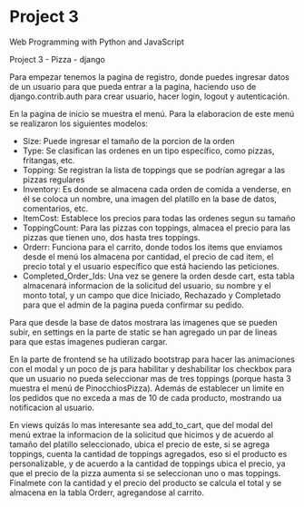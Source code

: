 # Project 3

Web Programming with Python and JavaScript

Project 3 - Pizza - django

Para empezar tenemos la pagina de registro, donde puedes ingresar datos de un usuario para que pueda entrar a la pagina, haciendo uso 
de django.contrib.auth para crear usuario, hacer login, logout y autenticación.

En la pagina de inicio se muestra el menú. Para la elaboracion de este menú se realizaron los siguientes modelos: 

- Size: Puede ingresar el tamaño de la porcion de la orden
- Type: Se clasifican las ordenes en un tipo específico, como pizzas, fritangas, etc.
- Topping: Se registran la lista de toppings que se podrían agregar a las pizzas regulares
- Inventory: Es donde se almacena cada orden de comida a venderse, en él se coloca un nombre, una imagen del platillo en la base de datos, comentarios, etc.
- ItemCost: Establece los precios para todas las ordenes segun su tamaño
- ToppingCount: Para las pizzas con toppings, almacea el precio para las pizzas que tienen uno, dos hasta tres toppings.
- Orderr: Funciona para el carrito, donde todos los items que enviamos desde el menú los almacena por cantidad, el precio de cad item, el precio total y el usuario específico que está haciendo las peticiones.
- Completed_Order_Ids: Una vez se genere la orden desde cart, esta tabla almacenará informacion de la solicitud del usuario, su nombre y el monto total, y un campo que dice Iniciado, Rechazado y Completado para que el admin de la pagina pueda confirmar su pedido.

Para que desde la base de datos mostrara las imagenes que se pueden subir, en settings en la parte de static se han agregado un par de lineas para que estas imagenes pudieran cargar.

En la parte de frontend se ha utilizado bootstrap para hacer las animaciones con el modal y un poco de js para habilitar y deshabilitar los checkbox para que un usuario no pueda seleccionar mas de tres toppings (porque hasta 3 muestra el menú de PinocchiosPizza). Además de establecer un limite en los pedidos que no exceda a mas de 10 de cada producto, mostrando ua notificacion al usuario.

En views quizás lo mas interesante sea add_to_cart, que del modal del menú extrae la informacion de la solicitud que hicimos y de acuerdo al tamaño del platillo seleccionado, ubica el precio de este, si se agrega toppings, cuenta la cantidad de toppings agregados, eso si el producto es personalizable, y de acuerdo a la cantidad de toppings ubica el precio, ya que el precio de la pizza aumenta si se seleccionan uno o mas toppings. Finalmete con la cantidad y el precio del producto se calcula el total y se almacena en la tabla Orderr, agregandose al carrito.
